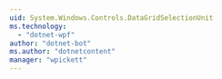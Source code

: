 ```yaml
---
uid: System.Windows.Controls.DataGridSelectionUnit
ms.technology: 
  - "dotnet-wpf"
author: "dotnet-bot"
ms.author: "dotnetcontent"
manager: "wpickett"
---
```

